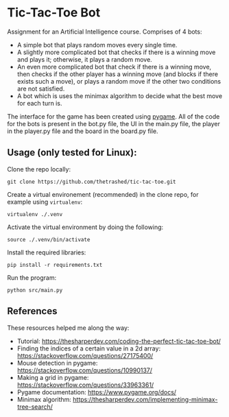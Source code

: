 # Tic-Tac-Toe Bot
Assignment for an Artificial Intelligence course. Comprises of 4 bots:
- A simple bot that plays random moves every single time.
- A slightly more complicated bot that checks if there is a winning move and plays it; otherwise, it plays a random move.
- An even more complicated bot that check if there is a winning move, then checks if the other player has a winning move (and blocks if there exists such a move), or plays a random move if the other two conditions are not satisfied.
- A bot which is uses the minimax algorithm to decide what the best move for each turn is.

The interface for the game has been created using [pygame](https://www.pygame.org/docs/). All of the code for the bots is present in the bot.py file, the UI in the main.py file, the player in the player.py file and the board in the board.py file.

## Usage (only tested for Linux):
Clone the repo locally:

	git clone https://github.com/thetrashed/tic-tac-toe.git

Create a virtual environement (recommended) in the clone repo, for example using `virtualenv`:

	virtualenv ./.venv
	
Activate the virtual environment by doing the following:

	source ./.venv/bin/activate
	
Install the required libraries:

	pip install -r requirements.txt
	
Run the program:

	python src/main.py

## References
These resources helped me along the way:
- Tutorial: https://thesharperdev.com/coding-the-perfect-tic-tac-toe-bot/
- Finding the indices of a certain value in a 2d array: https://stackoverflow.com/questions/27175400/
- Mouse detection in pygame: https://stackoverflow.com/questions/10990137/
- Making a grid in pygame: https://stackoverflow.com/questions/33963361/
- Pygame documentation: https://www.pygame.org/docs/
- Minimax algorithm: https://thesharperdev.com/implementing-minimax-tree-search/
